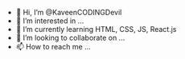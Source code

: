 - 👋 Hi, I’m @KaveenCODINGDevil
- 👀 I’m interested in ...
- 🌱 I’m currently learning HTML, CSS, JS, React.js
- 💞️ I’m looking to collaborate on ...
- 📫 How to reach me ...

<!---
KaveenCODINGDevil/KaveenCODINGDevil is a ✨ special ✨ repository because its `README.md` (this file) appears on your GitHub profile.
You can click the Preview link to take a look at your changes.
--->
